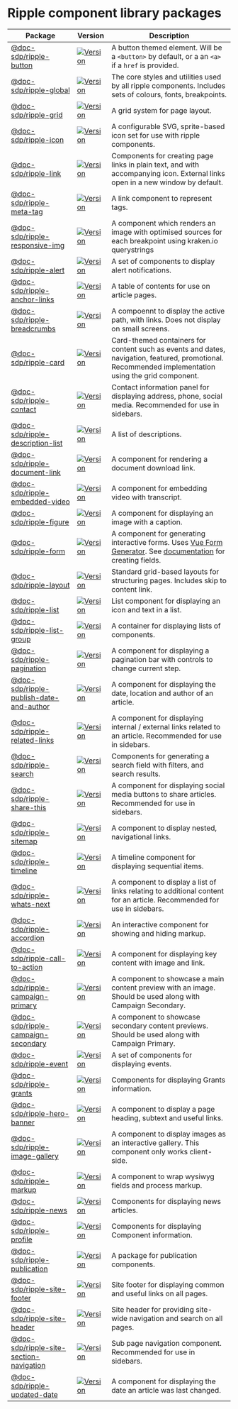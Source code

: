 # Ripple component library packages

<!-- GENERATED_DOCS -->
| Package | Version | Description |
| --- | --- | --- |
| [@dpc-sdp/ripple-button](https://www.npmjs.com/package/@dpc-sdp/ripple-button) | <a href="https://www.npmjs.com/package/@dpc-sdp/ripple-button"><img src="https://img.shields.io/npm/v/@dpc-sdp/ripple-button" alt="Version"></a> | A button themed element. Will be a `<button>` by default, or a an `<a>` if a `href` is provided. |
| [@dpc-sdp/ripple-global](https://www.npmjs.com/package/@dpc-sdp/ripple-global) | <a href="https://www.npmjs.com/package/@dpc-sdp/ripple-global"><img src="https://img.shields.io/npm/v/@dpc-sdp/ripple-global" alt="Version"></a> | The core styles and utilities used by all ripple components. Includes sets of colours, fonts, breakpoints. |
| [@dpc-sdp/ripple-grid](https://www.npmjs.com/package/@dpc-sdp/ripple-grid) | <a href="https://www.npmjs.com/package/@dpc-sdp/ripple-grid"><img src="https://img.shields.io/npm/v/@dpc-sdp/ripple-grid" alt="Version"></a> | A grid system for page layout. |
| [@dpc-sdp/ripple-icon](https://www.npmjs.com/package/@dpc-sdp/ripple-icon) | <a href="https://www.npmjs.com/package/@dpc-sdp/ripple-icon"><img src="https://img.shields.io/npm/v/@dpc-sdp/ripple-icon" alt="Version"></a> | A configurable SVG, sprite-based icon set for use with ripple components. |
| [@dpc-sdp/ripple-link](https://www.npmjs.com/package/@dpc-sdp/ripple-link) | <a href="https://www.npmjs.com/package/@dpc-sdp/ripple-link"><img src="https://img.shields.io/npm/v/@dpc-sdp/ripple-link" alt="Version"></a> | Components for creating page links in plain text, and with accompanying icon. External links open in a new window by default. |
| [@dpc-sdp/ripple-meta-tag](https://www.npmjs.com/package/@dpc-sdp/ripple-meta-tag) | <a href="https://www.npmjs.com/package/@dpc-sdp/ripple-meta-tag"><img src="https://img.shields.io/npm/v/@dpc-sdp/ripple-meta-tag" alt="Version"></a> | A link component to represent tags. |
| [@dpc-sdp/ripple-responsive-img](https://www.npmjs.com/package/@dpc-sdp/ripple-responsive-img) | <a href="https://www.npmjs.com/package/@dpc-sdp/ripple-responsive-img"><img src="https://img.shields.io/npm/v/@dpc-sdp/ripple-responsive-img" alt="Version"></a> | A component which renders an image with optimised sources for each breakpoint using kraken.io querystrings |
| [@dpc-sdp/ripple-alert](https://www.npmjs.com/package/@dpc-sdp/ripple-alert) | <a href="https://www.npmjs.com/package/@dpc-sdp/ripple-alert"><img src="https://img.shields.io/npm/v/@dpc-sdp/ripple-alert" alt="Version"></a> | A set of components to display alert notifications. |
| [@dpc-sdp/ripple-anchor-links](https://www.npmjs.com/package/@dpc-sdp/ripple-anchor-links) | <a href="https://www.npmjs.com/package/@dpc-sdp/ripple-anchor-links"><img src="https://img.shields.io/npm/v/@dpc-sdp/ripple-anchor-links" alt="Version"></a> | A table of contents for use on article pages. |
| [@dpc-sdp/ripple-breadcrumbs](https://www.npmjs.com/package/@dpc-sdp/ripple-breadcrumbs) | <a href="https://www.npmjs.com/package/@dpc-sdp/ripple-breadcrumbs"><img src="https://img.shields.io/npm/v/@dpc-sdp/ripple-breadcrumbs" alt="Version"></a> | A compoennt to display the active path, with links. Does not display on small screens. |
| [@dpc-sdp/ripple-card](https://www.npmjs.com/package/@dpc-sdp/ripple-card) | <a href="https://www.npmjs.com/package/@dpc-sdp/ripple-card"><img src="https://img.shields.io/npm/v/@dpc-sdp/ripple-card" alt="Version"></a> | Card-themed containers for content such as events and dates, navigation, featured, promotional. Recommended implementation using the grid component. |
| [@dpc-sdp/ripple-contact](https://www.npmjs.com/package/@dpc-sdp/ripple-contact) | <a href="https://www.npmjs.com/package/@dpc-sdp/ripple-contact"><img src="https://img.shields.io/npm/v/@dpc-sdp/ripple-contact" alt="Version"></a> | Contact information panel for displaying address, phone, social media. Recommended for use in sidebars. |
| [@dpc-sdp/ripple-description-list](https://www.npmjs.com/package/@dpc-sdp/ripple-description-list) | <a href="https://www.npmjs.com/package/@dpc-sdp/ripple-description-list"><img src="https://img.shields.io/npm/v/@dpc-sdp/ripple-description-list" alt="Version"></a> | A list of descriptions. |
| [@dpc-sdp/ripple-document-link](https://www.npmjs.com/package/@dpc-sdp/ripple-document-link) | <a href="https://www.npmjs.com/package/@dpc-sdp/ripple-document-link"><img src="https://img.shields.io/npm/v/@dpc-sdp/ripple-document-link" alt="Version"></a> | A component for rendering a document download link. |
| [@dpc-sdp/ripple-embedded-video](https://www.npmjs.com/package/@dpc-sdp/ripple-embedded-video) | <a href="https://www.npmjs.com/package/@dpc-sdp/ripple-embedded-video"><img src="https://img.shields.io/npm/v/@dpc-sdp/ripple-embedded-video" alt="Version"></a> | A component for embedding video with transcript. |
| [@dpc-sdp/ripple-figure](https://www.npmjs.com/package/@dpc-sdp/ripple-figure) | <a href="https://www.npmjs.com/package/@dpc-sdp/ripple-figure"><img src="https://img.shields.io/npm/v/@dpc-sdp/ripple-figure" alt="Version"></a> | A component for displaying an image with a caption. |
| [@dpc-sdp/ripple-form](https://www.npmjs.com/package/@dpc-sdp/ripple-form) | <a href="https://www.npmjs.com/package/@dpc-sdp/ripple-form"><img src="https://img.shields.io/npm/v/@dpc-sdp/ripple-form" alt="Version"></a> | A component for generating interactive forms. Uses [Vue Form Generator](https://github.com/vue-generators/vue-form-generator). See [documentation](https://icebob.gitbooks.io/vueformgenerator/content/) for creating fields. |
| [@dpc-sdp/ripple-layout](https://www.npmjs.com/package/@dpc-sdp/ripple-layout) | <a href="https://www.npmjs.com/package/@dpc-sdp/ripple-layout"><img src="https://img.shields.io/npm/v/@dpc-sdp/ripple-layout" alt="Version"></a> | Standard grid-based layouts for structuring pages. Includes skip to content link. |
| [@dpc-sdp/ripple-list](https://www.npmjs.com/package/@dpc-sdp/ripple-list) | <a href="https://www.npmjs.com/package/@dpc-sdp/ripple-list"><img src="https://img.shields.io/npm/v/@dpc-sdp/ripple-list" alt="Version"></a> | List component for displaying an icon and text in a list. |
| [@dpc-sdp/ripple-list-group](https://www.npmjs.com/package/@dpc-sdp/ripple-list-group) | <a href="https://www.npmjs.com/package/@dpc-sdp/ripple-list-group"><img src="https://img.shields.io/npm/v/@dpc-sdp/ripple-list-group" alt="Version"></a> | A container for displaying lists of components. |
| [@dpc-sdp/ripple-pagination](https://www.npmjs.com/package/@dpc-sdp/ripple-pagination) | <a href="https://www.npmjs.com/package/@dpc-sdp/ripple-pagination"><img src="https://img.shields.io/npm/v/@dpc-sdp/ripple-pagination" alt="Version"></a> | A component for displaying a pagination bar with controls to change current step. |
| [@dpc-sdp/ripple-publish-date-and-author](https://www.npmjs.com/package/@dpc-sdp/ripple-publish-date-and-author) | <a href="https://www.npmjs.com/package/@dpc-sdp/ripple-publish-date-and-author"><img src="https://img.shields.io/npm/v/@dpc-sdp/ripple-publish-date-and-author" alt="Version"></a> | A component for displaying the date, location and author of an article. |
| [@dpc-sdp/ripple-related-links](https://www.npmjs.com/package/@dpc-sdp/ripple-related-links) | <a href="https://www.npmjs.com/package/@dpc-sdp/ripple-related-links"><img src="https://img.shields.io/npm/v/@dpc-sdp/ripple-related-links" alt="Version"></a> | A component for displaying internal / external links related to an article. Recommended for use in sidebars. |
| [@dpc-sdp/ripple-search](https://www.npmjs.com/package/@dpc-sdp/ripple-search) | <a href="https://www.npmjs.com/package/@dpc-sdp/ripple-search"><img src="https://img.shields.io/npm/v/@dpc-sdp/ripple-search" alt="Version"></a> | Components for generating a search field with filters, and search results. |
| [@dpc-sdp/ripple-share-this](https://www.npmjs.com/package/@dpc-sdp/ripple-share-this) | <a href="https://www.npmjs.com/package/@dpc-sdp/ripple-share-this"><img src="https://img.shields.io/npm/v/@dpc-sdp/ripple-share-this" alt="Version"></a> | A component for displaying social media buttons to share articles. Recommended for use in sidebars. |
| [@dpc-sdp/ripple-sitemap](https://www.npmjs.com/package/@dpc-sdp/ripple-sitemap) | <a href="https://www.npmjs.com/package/@dpc-sdp/ripple-sitemap"><img src="https://img.shields.io/npm/v/@dpc-sdp/ripple-sitemap" alt="Version"></a> | A component to display nested, navigational links. |
| [@dpc-sdp/ripple-timeline](https://www.npmjs.com/package/@dpc-sdp/ripple-timeline) | <a href="https://www.npmjs.com/package/@dpc-sdp/ripple-timeline"><img src="https://img.shields.io/npm/v/@dpc-sdp/ripple-timeline" alt="Version"></a> | A timeline component for displaying sequential items. |
| [@dpc-sdp/ripple-whats-next](https://www.npmjs.com/package/@dpc-sdp/ripple-whats-next) | <a href="https://www.npmjs.com/package/@dpc-sdp/ripple-whats-next"><img src="https://img.shields.io/npm/v/@dpc-sdp/ripple-whats-next" alt="Version"></a> | A component to display a list of links relating to additional content for an article. Recommended for use in sidebars. |
| [@dpc-sdp/ripple-accordion](https://www.npmjs.com/package/@dpc-sdp/ripple-accordion) | <a href="https://www.npmjs.com/package/@dpc-sdp/ripple-accordion"><img src="https://img.shields.io/npm/v/@dpc-sdp/ripple-accordion" alt="Version"></a> | An interactive component for showing and hiding markup. |
| [@dpc-sdp/ripple-call-to-action](https://www.npmjs.com/package/@dpc-sdp/ripple-call-to-action) | <a href="https://www.npmjs.com/package/@dpc-sdp/ripple-call-to-action"><img src="https://img.shields.io/npm/v/@dpc-sdp/ripple-call-to-action" alt="Version"></a> | A component for displaying key content with image and link. |
| [@dpc-sdp/ripple-campaign-primary](https://www.npmjs.com/package/@dpc-sdp/ripple-campaign-primary) | <a href="https://www.npmjs.com/package/@dpc-sdp/ripple-campaign-primary"><img src="https://img.shields.io/npm/v/@dpc-sdp/ripple-campaign-primary" alt="Version"></a> | A component to showcase a main content preview with an image. Should be used along with Campaign Secondary. |
| [@dpc-sdp/ripple-campaign-secondary](https://www.npmjs.com/package/@dpc-sdp/ripple-campaign-secondary) | <a href="https://www.npmjs.com/package/@dpc-sdp/ripple-campaign-secondary"><img src="https://img.shields.io/npm/v/@dpc-sdp/ripple-campaign-secondary" alt="Version"></a> | A component to showcase secondary content previews. Should be used along with Campaign Primary. |
| [@dpc-sdp/ripple-event](https://www.npmjs.com/package/@dpc-sdp/ripple-event) | <a href="https://www.npmjs.com/package/@dpc-sdp/ripple-event"><img src="https://img.shields.io/npm/v/@dpc-sdp/ripple-event" alt="Version"></a> | A set of components for displaying events. |
| [@dpc-sdp/ripple-grants](https://www.npmjs.com/package/@dpc-sdp/ripple-grants) | <a href="https://www.npmjs.com/package/@dpc-sdp/ripple-grants"><img src="https://img.shields.io/npm/v/@dpc-sdp/ripple-grants" alt="Version"></a> | Components for displaying Grants information. |
| [@dpc-sdp/ripple-hero-banner](https://www.npmjs.com/package/@dpc-sdp/ripple-hero-banner) | <a href="https://www.npmjs.com/package/@dpc-sdp/ripple-hero-banner"><img src="https://img.shields.io/npm/v/@dpc-sdp/ripple-hero-banner" alt="Version"></a> | A component to display a page heading, subtext and useful links. |
| [@dpc-sdp/ripple-image-gallery](https://www.npmjs.com/package/@dpc-sdp/ripple-image-gallery) | <a href="https://www.npmjs.com/package/@dpc-sdp/ripple-image-gallery"><img src="https://img.shields.io/npm/v/@dpc-sdp/ripple-image-gallery" alt="Version"></a> | A component to display images as an interactive gallery. This component only works client-side. |
| [@dpc-sdp/ripple-markup](https://www.npmjs.com/package/@dpc-sdp/ripple-markup) | <a href="https://www.npmjs.com/package/@dpc-sdp/ripple-markup"><img src="https://img.shields.io/npm/v/@dpc-sdp/ripple-markup" alt="Version"></a> | A component to wrap wysiwyg fields and process markup. |
| [@dpc-sdp/ripple-news](https://www.npmjs.com/package/@dpc-sdp/ripple-news) | <a href="https://www.npmjs.com/package/@dpc-sdp/ripple-news"><img src="https://img.shields.io/npm/v/@dpc-sdp/ripple-news" alt="Version"></a> | Components for displaying news articles. |
| [@dpc-sdp/ripple-profile](https://www.npmjs.com/package/@dpc-sdp/ripple-profile) | <a href="https://www.npmjs.com/package/@dpc-sdp/ripple-profile"><img src="https://img.shields.io/npm/v/@dpc-sdp/ripple-profile" alt="Version"></a> | Components for displaying Component information. |
| [@dpc-sdp/ripple-publication](https://www.npmjs.com/package/@dpc-sdp/ripple-publication) | <a href="https://www.npmjs.com/package/@dpc-sdp/ripple-publication"><img src="https://img.shields.io/npm/v/@dpc-sdp/ripple-publication" alt="Version"></a> | A package for publication components. |
| [@dpc-sdp/ripple-site-footer](https://www.npmjs.com/package/@dpc-sdp/ripple-site-footer) | <a href="https://www.npmjs.com/package/@dpc-sdp/ripple-site-footer"><img src="https://img.shields.io/npm/v/@dpc-sdp/ripple-site-footer" alt="Version"></a> | Site footer for displaying common and useful links on all pages. |
| [@dpc-sdp/ripple-site-header](https://www.npmjs.com/package/@dpc-sdp/ripple-site-header) | <a href="https://www.npmjs.com/package/@dpc-sdp/ripple-site-header"><img src="https://img.shields.io/npm/v/@dpc-sdp/ripple-site-header" alt="Version"></a> | Site header for providing site-wide navigation and search on all pages. |
| [@dpc-sdp/ripple-site-section-navigation](https://www.npmjs.com/package/@dpc-sdp/ripple-site-section-navigation) | <a href="https://www.npmjs.com/package/@dpc-sdp/ripple-site-section-navigation"><img src="https://img.shields.io/npm/v/@dpc-sdp/ripple-site-section-navigation" alt="Version"></a> | Sub page navigation component. Recommended for use in sidebars. |
| [@dpc-sdp/ripple-updated-date](https://www.npmjs.com/package/@dpc-sdp/ripple-updated-date) | <a href="https://www.npmjs.com/package/@dpc-sdp/ripple-updated-date"><img src="https://img.shields.io/npm/v/@dpc-sdp/ripple-updated-date" alt="Version"></a> | A component for displaying the date an article was last changed. |

<!-- /GENERATED_DOCS -->
